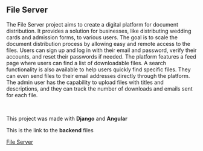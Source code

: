 ## File Server


The File Server project aims to create a digital platform for document distribution. It provides a solution for businesses, like distributing wedding cards and admission forms, to various users. The goal is to scale the document distribution process by allowing easy and remote access to the files. Users can sign up and log in with their email and password, verify their accounts, and reset their passwords if needed. The platform features a feed page where users can find a list of downloadable files. A search functionality is also available to help users quickly find specific files. They can even send files to their email addresses directly through the platform. The admin user has the capability to upload files with titles and descriptions, and they can track the number of downloads and emails sent for each file.

<br>

This project was made with <b>Django</b> and <b>Angular</b>

This is the link to the <b>backend</b> files <br>

[File Server](https://github.com/lonebhen/FileServer)
